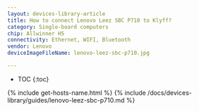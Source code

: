 ```yaml
---
layout: devices-library-article
title: How to connect Lenovo Leez SBC P710 to Klyff?
category: Single-board computers
chip: Allwinner H5
connectivity: Ethernet, WIFI, Bluetooth
vendor: Lenovo
deviceImageFileName: lenovo-leez-sbc-p710.jpg

---
```



* TOC
{:toc}

{% include get-hosts-name.html %}
{% include /docs/devices-library/guides/lenovo-leez-sbc-p710.md %}
